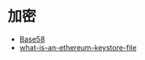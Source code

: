 # 加密

- [Base58](https://www.jianshu.com/p/e002931bb38b)
- [what-is-an-ethereum-keystore-file](https://medium.com/@julien.maffre/what-is-an-ethereum-keystore-file-86c8c5917b97)
